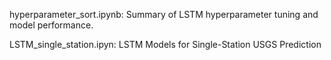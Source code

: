 
hyperparameter_sort.ipynb: Summary of LSTM hyperparameter tuning and model performance.

LSTM_single_station.ipyn: LSTM Models for Single-Station USGS Prediction
